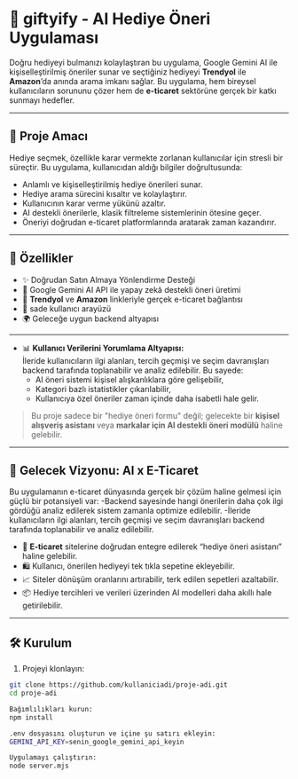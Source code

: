 # 🎁 giftyify - AI Hediye Öneri Uygulaması 

Doğru hediyeyi bulmanızı kolaylaştıran bu uygulama, Google Gemini AI ile kişiselleştirilmiş öneriler sunar ve seçtiğiniz hediyeyi 
**Trendyol** ile **Amazon**’da anında arama imkanı sağlar. 
Bu uygulama, hem bireysel kullanıcıların sorununu çözer hem de **e-ticaret** sektörüne gerçek bir katkı sunmayı hedefler.

---

## 🚀 Proje Amacı

Hediye seçmek, özellikle karar vermekte zorlanan kullanıcılar için stresli bir süreçtir. Bu uygulama, kullanıcıdan aldığı bilgiler doğrultusunda:

- Anlamlı ve kişiselleştirilmiş hediye önerileri sunar.
- Hediye arama sürecini kısaltır ve kolaylaştırır.
- Kullanıcının karar verme yükünü azaltır.
- AI destekli önerilerle, klasik filtreleme sistemlerinin ötesine geçer.
- Öneriyi doğrudan e-ticaret platformlarında aratarak zaman kazandırır.

---

## 🌟 Özellikler

- ✨ Doğrudan Satın Almaya Yönlendirme Desteği
- 🧠 Google Gemini AI API ile yapay zekâ destekli öneri üretimi
- 🛒 **Trendyol** ve **Amazon** linkleriyle gerçek e-ticaret bağlantısı
- 📱 sade kullanıcı arayüzü
- 🌍 Geleceğe uygun backend altyapısı

---


- 📊 **Kullanıcı Verilerini Yorumlama Altyapısı:**  
  İleride kullanıcıların ilgi alanları, tercih geçmişi ve seçim davranışları backend tarafında toplanabilir ve analiz edilebilir. Bu sayede:
    - AI öneri sistemi kişisel alışkanlıklara göre gelişebilir,
    - Kategori bazlı istatistikler çıkarılabilir,
    - Kullanıcıya özel öneriler zaman içinde daha isabetli hale gelir.


> Bu proje sadece bir "hediye öneri formu" değil; gelecekte bir **kişisel alışveriş asistanı** veya **markalar için AI destekli öneri modülü** haline gelebilir.

---

## 🧭 Gelecek Vizyonu: AI x E-Ticaret

Bu uygulamanın e-ticaret dünyasında gerçek bir çözüm haline gelmesi için güçlü bir potansiyeli var:
  -Backend sayesinde hangi önerilerin daha çok ilgi gördüğü analiz edilerek sistem zamanla optimize edilebilir.
 -İleride kullanıcıların ilgi alanları, tercih geçmişi ve seçim davranışları backend tarafında toplanabilir ve analiz edilebilir.
- 🔗 **E-ticaret** sitelerine doğrudan entegre edilerek “hediye öneri asistanı” haline gelebilir.
- 🛍️ Kullanıcı, önerilen hediyeyi tek tıkla sepetine ekleyebilir.
- 📈 Siteler dönüşüm oranlarını artırabilir, terk edilen sepetleri azaltabilir.
- 📦 Hediye tercihleri ve verileri üzerinden AI modelleri daha akıllı hale getirilebilir.

---

## 🛠️ Kurulum

1. Projeyi klonlayın:
```bash
git clone https://github.com/kullaniciadi/proje-adi.git
cd proje-adi

Bağımlılıkları kurun:
npm install

.env dosyasını oluşturun ve içine şu satırı ekleyin:
GEMINI_API_KEY=senin_google_gemini_api_keyin

Uygulamayı çalıştırın:
node server.mjs



